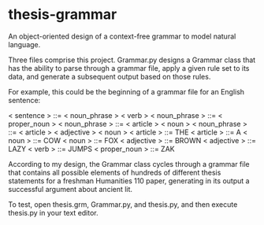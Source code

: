 # thesis-grammar
An object-oriented design of a context-free grammar to model natural language.

Three files comprise this project. Grammar.py designs a Grammar class that has the ability to parse through a grammar file, apply a given rule set to its data, and generate a subsequent output based on those rules.

For example, this could be the beginning of a grammar file for an English sentence:

< sentence > ::= < noun_phrase > < verb >
< noun_phrase > ::= < proper_noun >
< noun_phrase > ::= < article > < noun >
< noun_phrase > ::= < article > < adjective > < noun >
< article > ::= THE
< article > ::= A
< noun > ::= COW
< noun > ::= FOX
< adjective > ::= BROWN
< adjective > ::= LAZY
< verb > ::= JUMPS
< proper_noun > ::= ZAK

According to my design, the Grammar class cycles through a grammar file that contains all possible elements of hundreds of different thesis statements for a freshman Humanities 110 paper, generating in its output a successful argument about ancient lit.

To test, open thesis.grm, Grammar.py, and thesis.py, and then execute thesis.py in your text editor.

